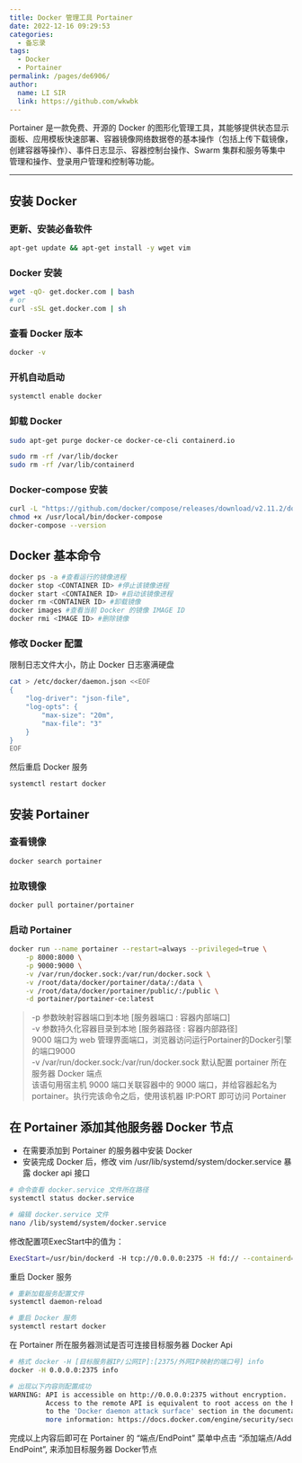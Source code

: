 ```yaml
---
title: Docker 管理工具 Portainer
date: 2022-12-16 09:29:53
categories: 
  - 备忘录
tags: 
  - Docker
  - Portainer
permalink: /pages/de6906/
author: 
  name: LI SIR
  link: https://github.com/wkwbk
---
```

Portainer 是一款免费、开源的 Docker 的图形化管理工具，其能够提供状态显示面板、应用模板快速部署、容器镜像网络数据卷的基本操作（包括上传下载镜像，创建容器等操作）、事件日志显示、容器控制台操作、Swarm 集群和服务等集中管理和操作、登录用户管理和控制等功能。

<!-- more -->

---

## 安装 Docker

### 更新、安装必备软件

```bash
apt-get update && apt-get install -y wget vim
```

### Docker 安装

```bash
wget -qO- get.docker.com | bash
# or
curl -sSL get.docker.com | sh
```

### 查看 Docker 版本

```bash
docker -v
```

### 开机自动启动

```bash
systemctl enable docker
```

### 卸载 Docker

```bash
sudo apt-get purge docker-ce docker-ce-cli containerd.io
```

```bash
sudo rm -rf /var/lib/docker
sudo rm -rf /var/lib/containerd
```

### Docker-compose 安装

```bash
curl -L "https://github.com/docker/compose/releases/download/v2.11.2/docker-compose-$(uname -s)-$(uname -m)" -o /usr/local/bin/docker-compose
chmod +x /usr/local/bin/docker-compose
docker-compose --version
```

## Docker 基本命令

```bash
docker ps -a #查看运行的镜像进程
docker stop <CONTAINER ID> #停止该镜像进程
docker start <CONTAINER ID> #启动该镜像进程
docker rm <CONTAINER ID> #卸载镜像
docker images #查看当前 Docker 的镜像 IMAGE ID
docker rmi <IMAGE ID> #删除镜像
```

### 修改 Docker 配置

限制日志文件大小，防止 Docker 日志塞满硬盘

```bash
cat > /etc/docker/daemon.json <<EOF
{
    "log-driver": "json-file",
    "log-opts": {
        "max-size": "20m",
        "max-file": "3"
    }
}
EOF
```

然后重启 Docker 服务

```bash
systemctl restart docker
```

## 安装 Portainer

### 查看镜像

```bash
docker search portainer
```

### 拉取镜像

```bash
docker pull portainer/portainer
```

### 启动 Portainer

```bash
docker run --name portainer --restart=always --privileged=true \
    -p 8000:8000 \
    -p 9000:9000 \
    -v /var/run/docker.sock:/var/run/docker.sock \
    -v /root/data/docker/portainer/data/:/data \
    -v /root/data/docker/portainer/public/:/public \
    -d portainer/portainer-ce:latest
```

> -p 参数映射容器端口到本地 [服务器端口 : 容器内部端口]  
-v 参数持久化容器目录到本地 [服务器路径 : 容器内部路径]  
9000 端口为 web 管理界面端口，浏览器访问运行Portainer的Docker引擎的端口9000  
-v /var/run/docker.sock:/var/run/docker.sock 默认配置 portainer 所在服务器 Docker 端点  
该语句用宿主机 9000 端口关联容器中的 9000 端口，并给容器起名为 portainer。执行完该命令之后，使用该机器 IP:PORT 即可访问 Portainer

## 在 Portainer 添加其他服务器 Docker 节点

- 在需要添加到 Portainer 的服务器中安装 Docker
- 安装完成 Docker 后，修改 vim /usr/lib/systemd/system/docker.service 暴露 docker api 接口

```bash
# 命令查看 docker.service 文件所在路径
systemctl status docker.service

# 编辑 docker.service 文件
nano /lib/systemd/system/docker.service
```

修改配置项ExecStart中的值为：

```bash
ExecStart=/usr/bin/dockerd -H tcp://0.0.0.0:2375 -H fd:// --containerd=/run/containerd/containerd.sock
```

重启 Docker 服务

```bash
# 重新加载服务配置文件
systemctl daemon-reload

# 重启 Docker 服务
systemctl restart docker
```

在 Portainer 所在服务器测试是否可连接目标服务器 Docker Api

```bash
# 格式 docker -H [目标服务器IP/公网IP]:[2375/外网IP映射的端口号] info
docker -H 0.0.0.0:2375 info

# 出现以下内容则配置成功
WARNING: API is accessible on http://0.0.0.0:2375 without encryption.
         Access to the remote API is equivalent to root access on the host. Refer
         to the 'Docker daemon attack surface' section in the documentation for
         more information: https://docs.docker.com/engine/security/security/#docker-daemon-attack-surface
```

完成以上内容后即可在 Portainer 的 “端点/EndPoint” 菜单中点击 “添加端点/Add EndPoint”, 来添加目标服务器 Docker节点

